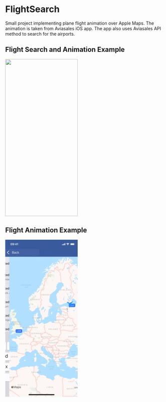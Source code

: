 # FlightSearch

Small project implementing plane flight animation over Apple Maps. The animation is taken from Aviasales iOS app. The app also uses Aviasales API method to search for the airports.

## Flight Search and Animation Example

<img src="/.examples/search-preview.gif" width="231" height="500">

## Flight Animation Example

<img src="/.examples/flight-preview.gif" width="231" height="500">
